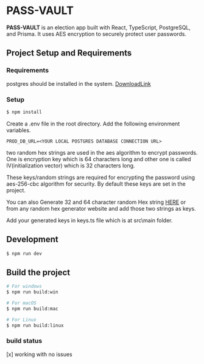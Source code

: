# PASS-VAULT

**PASS-VAULT** is an election app built with React, TypeScript, PostgreSQL, and Prisma. It uses AES encryption to securely protect user passwords.

## Project Setup and Requirements

### Requirements
postgres should be installed in the system. [DownloadLink](https://www.postgresql.org/download/)

### Setup

```bash
$ npm install
```
Create a .env file in the root directory.
Add the following environment variables.

```
PROD_DB_URL=<YOUR LOCAL POSTGRES DATABASE CONNECTION URL>

```
two random hex strings are used in the aes algorithm to encrypt passwords. One is encryption key which is 64 characters long and other one is called IV(initialization vector) which is 32 characters long.

These keys/random strings are required for encrypting the password using aes-256-cbc algorithm for security. By default these keys are set in the project.

You can also Generate 32 and 64 character random Hex string [HERE](https://www.browserling.com/tools/random-hex) or from any random hex generator website and add those two strings as keys.

Add your generated keys in keys.ts file which is at src\main folder.


## Development

```bash
$ npm run dev
```

## Build the project

```bash
# For windows
$ npm run build:win

# For macOS
$ npm run build:mac

# For Linux
$ npm run build:linux
```

### build status
[x] working with no issues